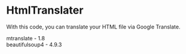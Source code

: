 # HtmlTranslater
With this code, you can translate your HTML file via Google Translate.


mtranslate - 1.8              
beautifulsoup4 - 4.9.3
